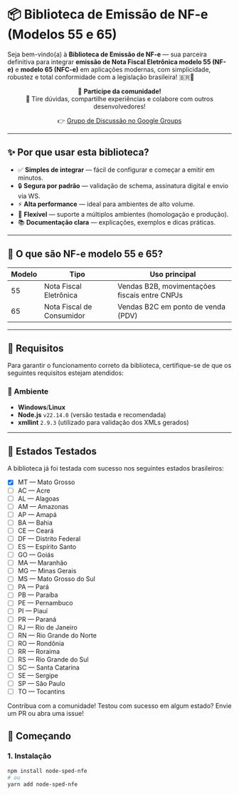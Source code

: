 # 📦 Biblioteca de Emissão de NF-e (Modelos 55 e 65)

Seja bem-vindo(a) à **Biblioteca de Emissão de NF-e** — sua parceira definitiva para integrar **emissão de Nota Fiscal Eletrônica modelo 55 (NF-e)** e **modelo 65 (NFC-e)** em aplicações modernas, com simplicidade, robustez e total conformidade com a legislação brasileira! 🇧🇷🚀

<div align="center">

📣 **Participe da comunidade!**  
💬 Tire dúvidas, compartilhe experiências e colabore com outros desenvolvedores!

👉 [Grupo de Discussão no Google Groups](https://groups.google.com/g/node-sped-nfe)

</div>

---

## ✨ Por que usar esta biblioteca?

- ✅ **Simples de integrar** — fácil de configurar e começar a emitir em minutos.
- 🔒 **Segura por padrão** — validação de schema, assinatura digital e envio via WS.
- ⚡ **Alta performance** — ideal para ambientes de alto volume.
- 🧩 **Flexível** — suporte a múltiplos ambientes (homologação e produção).
- 📚 **Documentação clara** — explicações, exemplos e dicas práticas.

---

## 🧾 O que são NF-e modelo 55 e 65?

| Modelo | Tipo                         | Uso principal                                 |
|--------|------------------------------|-----------------------------------------------|
| 55     | Nota Fiscal Eletrônica       | Vendas B2B, movimentações fiscais entre CNPJs |
| 65     | Nota Fiscal de Consumidor    | Vendas B2C em ponto de venda (PDV)            |

---

## 📌 Requisitos

Para garantir o funcionamento correto da biblioteca, certifique-se de que os seguintes requisitos estejam atendidos:

### 🔧 Ambiente

- **Windows**/**Linux**
- **Node.js** `v22.14.0` (versão testada e recomendada)
- **xmllint** `2.9.3` (utilizado para validação dos XMLs gerados)

---

## 🧪 Estados Testados

A biblioteca já foi testada com sucesso nos seguintes estados brasileiros:

- [x] MT — Mato Grosso
- [ ] AC — Acre
- [ ] AL — Alagoas
- [ ] AM — Amazonas
- [ ] AP — Amapá
- [ ] BA — Bahia
- [ ] CE — Ceará
- [ ] DF — Distrito Federal
- [ ] ES — Espírito Santo
- [ ] GO — Goiás
- [ ] MA — Maranhão
- [ ] MG — Minas Gerais
- [ ] MS — Mato Grosso do Sul
- [ ] PA — Pará
- [ ] PB — Paraíba
- [ ] PE — Pernambuco
- [ ] PI — Piauí
- [ ] PR — Paraná
- [ ] RJ — Rio de Janeiro
- [ ] RN — Rio Grande do Norte
- [ ] RO — Rondônia
- [ ] RR — Roraima
- [ ] RS — Rio Grande do Sul
- [ ] SC — Santa Catarina
- [ ] SE — Sergipe
- [ ] SP — São Paulo
- [ ] TO — Tocantins

Contribua com a comunidade! Testou com sucesso em algum estado? Envie um PR ou abra uma issue!

## 🚀 Começando

### 1. Instalação

```bash
npm install node-sped-nfe
# ou
yarn add node-sped-nfe
